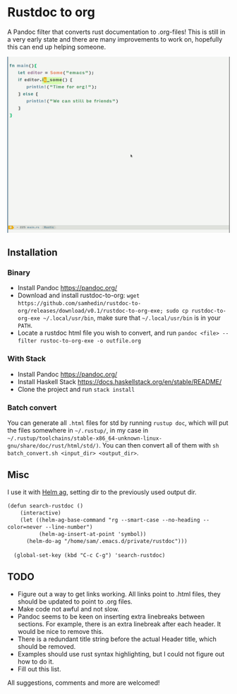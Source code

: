 # Rustdoc to org
A Pandoc filter that converts rust documentation to .org-files! This is still in a very early state and there are many improvements to work on, hopefully this can end up helping someone.

![Demo with helm ag](demo.gif)
## Installation
### Binary
* Install Pandoc https://pandoc.org/
* Download and install rustdoc-to-org: `wget https://github.com/samhedin/rustdoc-to-org/releases/download/v0.1/rustdoc-to-org-exe; sudo cp rustdoc-to-org-exe ~/.local/usr/bin`, make sure that `~/.local/usr/bin` is in your `PATH`.
* Locate a rustdoc html file you wish to convert, and run `pandoc <file> --filter rustoc-to-org-exe -o outfile.org`

### With Stack
* Install Pandoc https://pandoc.org/
* Install Haskell Stack https://docs.haskellstack.org/en/stable/README/
* Clone the project and run `stack install`

### Batch convert
You can generate all `.html` files for std by running `rustup doc`, which will put the files somewhere in `~/.rustup/`, in my case in `~/.rustup/toolchains/stable-x86_64-unknown-linux-gnu/share/doc/rust/html/std/)`.
You can then convert all of them with `sh batch_convert.sh <input_dir> <output_dir>`.

## Misc
I use it with [Helm ag](https://github.com/bridgesense/emacs-helm-ag), setting dir to the previously used output dir.
``` emacs-lisp
(defun search-rustdoc ()
    (interactive)
    (let ((helm-ag-base-command "rg --smart-case --no-heading --color=never --line-number")
          (helm-ag-insert-at-point 'symbol))
      (helm-do-ag "/home/sam/.emacs.d/private/rustdoc")))

  (global-set-key (kbd "C-c C-g") 'search-rustdoc)
  ```

## TODO
* Figure out a way to get links working. All links point to .html files, they should be updated to point to .org files.
* Make code not awful and not slow.
* Pandoc seems to be keen on inserting extra linebreaks between sections. For example, there is an extra linebreak after each header. It would be nice to remove this.
* There is a redundant title string before the actual Header title, which should be removed.
* Examples should use rust syntax highlighting, but I could not figure out how to do it.
* Fill out this list.

All suggestions, comments and more are welcomed!
